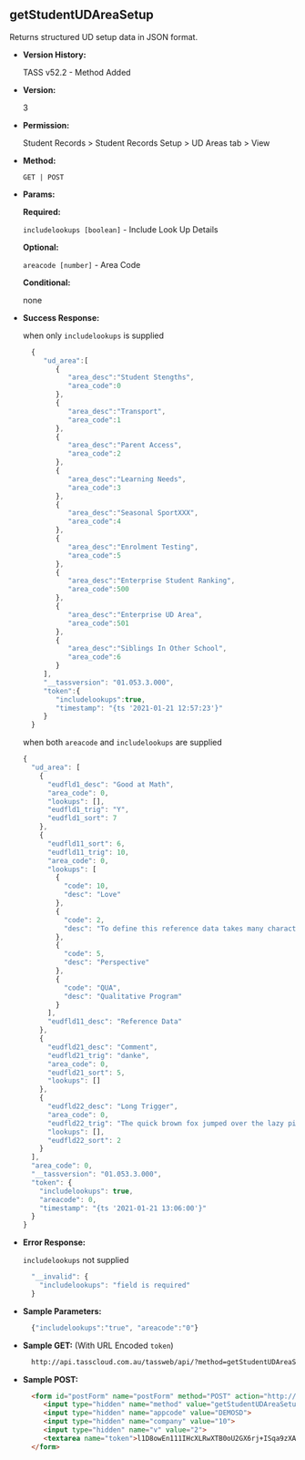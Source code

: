 **getStudentUDAreaSetup**
----
  Returns structured UD setup data in JSON format.
  
* **Version History:**

  TASS v52.2 - Method Added

* **Version:**

  3

* **Permission:**

  Student Records > Student Records Setup > UD Areas tab > View

* **Method:**

  `GET | POST`
  
*  **Params:**

   **Required:**

   `includelookups [boolean]` - Include Look Up Details

   **Optional:**

   `areacode [number]` - Area Code
 
   **Conditional:**
 
   none

* **Success Response:**

    when only `includelookups` is supplied
    ```javascript
      { 
         "ud_area":[
            { 
               "area_desc":"Student Stengths",
               "area_code":0
            },
            { 
               "area_desc":"Transport",
               "area_code":1
            },
            { 
               "area_desc":"Parent Access",
               "area_code":2
            },
            { 
               "area_desc":"Learning Needs",
               "area_code":3
            },
            { 
               "area_desc":"Seasonal SportXXX",
               "area_code":4
            },
            { 
               "area_desc":"Enrolment Testing",
               "area_code":5
            },
            { 
               "area_desc":"Enterprise Student Ranking",
               "area_code":500
            },
            { 
               "area_desc":"Enterprise UD Area",
               "area_code":501
            },
            { 
               "area_desc":"Siblings In Other School",
               "area_code":6
            }
         ],
         "__tassversion": "01.053.3.000",
         "token":{ 
            "includelookups":true,
            "timestamp": "{ts '2021-01-21 12:57:23'}"
         }
      }
    ```

    when both `areacode` and `includelookups` are supplied
    ```javascript
    {
      "ud_area": [
        {
          "eudfld1_desc": "Good at Math",
          "area_code": 0,
          "lookups": [],
          "eudfld1_trig": "Y",
          "eudfld1_sort": 7
        },
        {
          "eudfld11_sort": 6,
          "eudfld11_trig": 10,
          "area_code": 0,
          "lookups": [
            {
              "code": 10,
              "desc": "Love"
            },
            {
              "code": 2,
              "desc": "To define this reference data takes many character"
            },
            {
              "code": 5,
              "desc": "Perspective"
            },
            {
              "code": "QUA",
              "desc": "Qualitative Program"
            }
          ],
          "eudfld11_desc": "Reference Data"
        },
        {
          "eudfld21_desc": "Comment",
          "eudfld21_trig": "danke",
          "area_code": 0,
          "eudfld21_sort": 5,
          "lookups": []
        },
        {
          "eudfld22_desc": "Long Trigger",
          "area_code": 0,
          "eudfld22_trig": "The quick brown fox jumped over the lazy pig",
          "lookups": [],
          "eudfld22_sort": 2
        }
      ],
      "area_code": 0,
      "__tassversion": "01.053.3.000",
      "token": {
        "includelookups": true,
        "areacode": 0,
        "timestamp": "{ts '2021-01-21 13:06:00'}"
      }
    }
    ```
 
* **Error Response:**

    `includelookups` not supplied
    ```javascript
      "__invalid": {
        "includelookups": "field is required"
      }
    ```
    
* **Sample Parameters:**

  ```javascript
    {"includelookups":"true", "areacode":"0"}
  ```

* **Sample GET:** (With URL Encoded `token`)

  ```HTML
    http://api.tasscloud.com.au/tassweb/api/?method=getStudentUDAreaSetup&appcode=DEMOSD&company=10&v=2&token=l1D8owEn111IHcXLRwXTB0oU2GX6rj%2BISqa9zXA8We3J3mwgjW5pdUvFK3%2FIZ4mJ4bMyfKTmEoup%2B3tTE9GeLQ%3D%3D
  ```
  
* **Sample POST:**

  ```HTML
    <form id="postForm" name="postForm" method="POST" action="http://api.tasscloud.com.au/tassweb/api/">
       <input type="hidden" name="method" value="getStudentUDAreaSetup">
       <input type="hidden" name="appcode" value="DEMOSD">
       <input type="hidden" name="company" value="10">
       <input type="hidden" name="v" value="2">
       <textarea name="token">l1D8owEn111IHcXLRwXTB0oU2GX6rj+ISqa9zXA8We3J3mwgjW5pdUvFK3/IZ4mJ4bMyfKTmEoup+3tTE9GeLQ==</textarea>
    </form>
  ```

